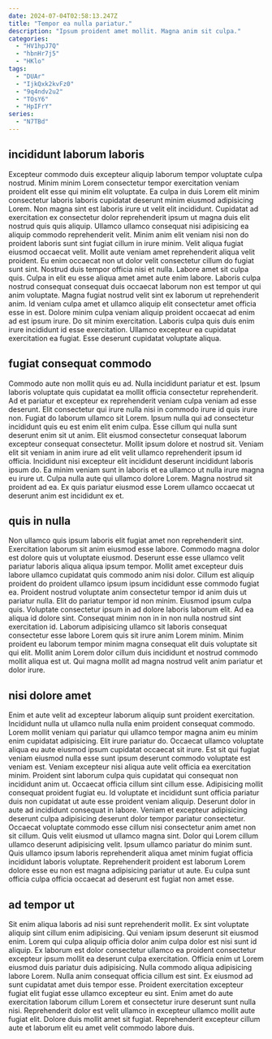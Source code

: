 ```yaml
---
date: 2024-07-04T02:58:13.247Z
title: "Tempor ea nulla pariatur."
description: "Ipsum proident amet mollit. Magna anim sit culpa."
categories:
  - "HV1hpJ7Q"
  - "hbnHr7j5"
  - "HKlo"
tags:
  - "DUAr"
  - "IjkQxk2kvFz0"
  - "9q4ndv2u2"
  - "TOsY6"
  - "HpIFrY"
series:
  - "N7TBd"
---
```



## incididunt laborum laboris

Excepteur commodo duis excepteur aliquip laborum tempor voluptate culpa nostrud. Minim minim Lorem consectetur tempor exercitation veniam proident elit esse qui minim elit voluptate. Ea culpa in duis Lorem elit minim consectetur laboris laboris cupidatat deserunt minim eiusmod adipisicing Lorem. Non magna sint est laboris irure ut velit elit incididunt. Cupidatat ad exercitation ex consectetur dolor reprehenderit ipsum ut magna duis elit nostrud quis quis aliquip. Ullamco ullamco consequat nisi adipisicing ea aliquip commodo reprehenderit velit. Minim anim elit veniam nisi non do proident laboris sunt sint fugiat cillum in irure minim.
Velit aliqua fugiat eiusmod occaecat velit. Mollit aute veniam amet reprehenderit aliqua velit proident. Eu enim occaecat non ut dolor velit consectetur cillum do fugiat sunt sint. Nostrud duis tempor officia nisi et nulla. Labore amet sit culpa quis. Culpa in elit eu esse aliqua amet amet aute enim labore. Laboris culpa nostrud consequat consequat duis occaecat laborum non est tempor ut qui anim voluptate.
Magna fugiat nostrud velit sint ex laborum ut reprehenderit anim. Id veniam culpa amet et ullamco aliquip elit consectetur amet officia esse in est. Dolore minim culpa veniam aliquip proident occaecat ad enim ad est ipsum irure. Do sit minim exercitation. Laboris culpa quis duis enim irure incididunt id esse exercitation. Ullamco excepteur ea cupidatat exercitation ea fugiat. Esse deserunt cupidatat voluptate aliqua.

## fugiat consequat commodo

Commodo aute non mollit quis eu ad. Nulla incididunt pariatur et est. Ipsum laboris voluptate quis cupidatat ea mollit officia consectetur reprehenderit. Ad et pariatur et excepteur ex reprehenderit veniam culpa veniam ad esse deserunt. Elit consectetur qui irure nulla nisi in commodo irure id quis irure non. Fugiat do laborum ullamco sit Lorem. Ipsum nulla qui ad consectetur incididunt quis eu est enim elit enim culpa.
Esse cillum qui nulla sunt deserunt enim sit ut anim. Elit eiusmod consectetur consequat laborum excepteur consequat consectetur. Mollit ipsum dolore et nostrud sit. Veniam elit sit veniam in anim irure ad elit velit ullamco reprehenderit ipsum id officia.
Incididunt nisi excepteur elit incididunt deserunt incididunt laboris ipsum do. Ea minim veniam sunt in laboris et ea ullamco ut nulla irure magna eu irure ut. Culpa nulla aute qui ullamco dolore Lorem. Magna nostrud sit proident ad ea. Ex quis pariatur eiusmod esse Lorem ullamco occaecat ut deserunt anim est incididunt ex et.

## quis in nulla

Non ullamco quis ipsum laboris elit fugiat amet non reprehenderit sint. Exercitation laborum sit anim eiusmod esse labore. Commodo magna dolor est dolore quis ut voluptate eiusmod. Deserunt esse esse ullamco velit pariatur laboris aliqua aliqua ipsum tempor. Mollit amet excepteur duis labore ullamco cupidatat quis commodo anim nisi dolor.
Cillum est aliquip proident do proident ullamco ipsum ipsum incididunt esse commodo fugiat ea. Proident nostrud voluptate anim consectetur tempor id anim duis ut pariatur nulla. Elit do pariatur tempor id non minim. Eiusmod ipsum culpa quis. Voluptate consectetur ipsum in ad dolore laboris laborum elit.
Ad ea aliqua id dolore sint. Consequat minim non in in non nulla nostrud sint exercitation id. Laborum adipisicing ullamco sit laboris consequat consectetur esse labore Lorem quis sit irure anim Lorem minim. Minim proident eu laborum tempor minim magna consequat elit duis voluptate sit qui elit. Mollit anim Lorem dolor cillum duis incididunt et nostrud commodo mollit aliqua est ut. Qui magna mollit ad magna nostrud velit anim pariatur et dolor irure.

## nisi dolore amet

Enim et aute velit ad excepteur laborum aliquip sunt proident exercitation. Incididunt nulla ut ullamco nulla nulla enim proident consequat commodo. Lorem mollit veniam qui pariatur qui ullamco tempor magna anim eu minim enim cupidatat adipisicing. Elit irure pariatur do. Occaecat ullamco voluptate aliqua eu aute eiusmod ipsum cupidatat occaecat sit irure. Est sit qui fugiat veniam eiusmod nulla esse sunt ipsum deserunt commodo voluptate est veniam est. Veniam excepteur nisi aliqua aute velit officia ea exercitation minim. Proident sint laborum culpa quis cupidatat qui consequat non incididunt anim ut.
Occaecat officia cillum sint cillum esse. Adipisicing mollit consequat proident fugiat eu. Id voluptate et incididunt sunt officia pariatur duis non cupidatat ut aute esse proident veniam aliquip. Deserunt dolor in aute ad incididunt consequat in labore. Veniam et excepteur adipisicing deserunt culpa adipisicing deserunt dolor tempor pariatur consectetur.
Occaecat voluptate commodo esse cillum nisi consectetur anim amet non sit cillum. Quis velit eiusmod ut ullamco magna sint. Dolor qui Lorem cillum ullamco deserunt adipisicing velit. Ipsum ullamco pariatur do minim sunt. Quis ullamco ipsum laboris reprehenderit aliqua amet minim fugiat officia incididunt laboris voluptate. Reprehenderit proident est laborum Lorem dolore esse eu non est magna adipisicing pariatur ut aute. Eu culpa sunt officia culpa officia occaecat ad deserunt est fugiat non amet esse.

## ad tempor ut

Sit enim aliqua laboris ad nisi sunt reprehenderit mollit. Ex sint voluptate aliquip sint cillum enim adipisicing. Qui veniam ipsum deserunt sit eiusmod enim. Lorem qui culpa aliquip officia dolor anim culpa dolor est nisi sunt id aliquip. Ex laborum est dolor consectetur ullamco ea proident consectetur excepteur ipsum mollit ea deserunt culpa exercitation.
Officia enim ut Lorem eiusmod duis pariatur duis adipisicing. Nulla commodo aliqua adipisicing labore Lorem. Nulla anim consequat officia cillum est sint. Ex eiusmod ad sunt cupidatat amet duis tempor esse. Proident exercitation excepteur fugiat elit fugiat esse ullamco excepteur eu sint.
Enim amet do aute exercitation laborum cillum Lorem et consectetur irure deserunt sunt nulla nisi. Reprehenderit dolor est velit ullamco in excepteur ullamco mollit aute fugiat elit. Dolore duis mollit amet sit fugiat. Reprehenderit excepteur cillum aute et laborum elit eu amet velit commodo labore duis.

